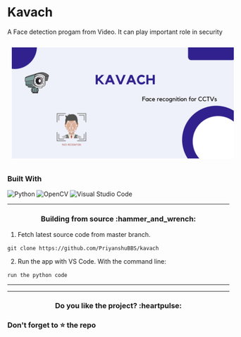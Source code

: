 # Kavach

A Face detection progam from Video. It can play important role in security<br><br>
     <img src="https://github.com/PriyanshuBBS/Media/blob/master/KAVACH_page-0001.jpg" alt="SIMZER" style="margin:10px 10px">


### Built With
![Python](https://img.shields.io/badge/python-3670A0?style=for-the-badge&logo=python&logoColor=ffdd54)
![OpenCV](https://img.shields.io/badge/opencv-%23white.svg?style=for-the-badge&logo=opencv&logoColor=white) 
![Visual Studio Code](https://img.shields.io/badge/Visual%20Studio%20Code-0078d7.svg?style=for-the-badge&logo=visual-studio-code&logoColor=white)

---

<h3 align="center">Building from source :hammer_and_wrench:</h3>

1. Fetch latest source code from master branch.
```
git clone https://github.com/PriyanshuBBS/kavach
```

2. Run the app with VS Code. With the command line:

```
run the python code
```

---

---

<h3 align="center">Do you like the project? :heartpulse:	</h3>

<h3>Don't forget to ⭐ the repo</h3>
